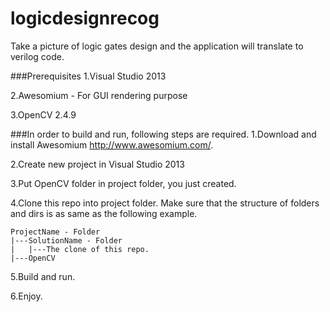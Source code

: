 logicdesignrecog
================
Take a picture of logic gates design and the application will translate to verilog code.


###Prerequisites
1.Visual Studio 2013

2.Awesomium - For GUI rendering purpose

3.OpenCV 2.4.9

###In order to build and run, following steps are required.
1.Download and install Awesomium http://www.awesomium.com/.

2.Create new project in Visual Studio 2013

3.Put OpenCV folder in project folder, you just created.

4.Clone this repo into project folder. Make sure that the structure of folders and dirs is as same as the following example.

    ProjectName - Folder
    |---SolutionName - Folder
    |   |---The clone of this repo.
    |---OpenCV

5.Build and run.

6.Enjoy.
